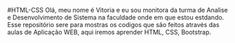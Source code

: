 #HTML-CSS
Olá, meu nome é Vitoria e eu sou monitora da turma de Analise e Desenvolvimento de Sistema na faculdade onde em que estou estdando.
Esse repositório sere para mostras os codigos que são feitos através das aulas de Aplicação WEB, aqui iremos aprender HTML, CSS, Bootstrap.

